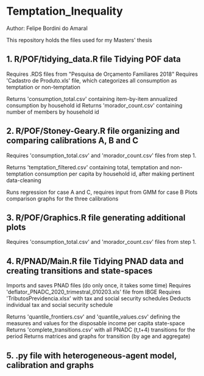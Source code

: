 
# Temptation_Inequality

<!-- badges: start -->
<!-- badges: end -->

Author: Felipe Bordini do Amaral

This repository holds the files used for my Masters' thesis

## 1. R/POF/tidying_data.R file Tidying POF data

  Requires .RDS files from "Pesquisa de Orçamento Familiares 2018"
  Requires 'Cadastro de Produto.xls' file, which categorizes all consumption as temptation or non-temptation
  
  Returns 'consumption_total.csv' containing item-by-item annualized consumption by household id
  Returns 'morador_count.csv' containing number of members by household id

## 2. R/POF/Stoney-Geary.R file organizing and comparing calibrations A, B and C

  Requires 'consumption_total.csv' and 'morador_count.csv' files from step 1.
  
  Returns 'temptation_filtered.csv' containing total, temptation and non-temptation consumption per capita by household id, after making pertinent data-cleaning
  
  Runs regression for case A and C, requires input from GMM for case B
  Plots comparison graphs for the three calibrations

## 3. R/POF/Graphics.R file generating additional plots

  Requires 'consumption_total.csv' and 'morador_count.csv' files from step 1.


## 4. R/PNAD/Main.R file Tidying PNAD data and creating transitions and state-spaces

  Imports and saves PNAD files (do only once, it takes some time)
  Requires 'deflator_PNADC_2020_trimestral_010203.xls' file from IBGE
  Requires 'TributosPrevidencia.xlsx' with tax and social security schedules
  Deducts individual tax and social security schedule
  
  Returns 'quantile_frontiers.csv' and 'quantile_values.csv' defining the measures and values for the disposable income per capita state-space
  Returns 'complete_transitions.csv' with all PNADC (t,t+4) transitions for the period
  Returns matrices and graphs for transition (by age and aggregate)

## 5. .py file with heterogeneous-agent model, calibration and graphs
